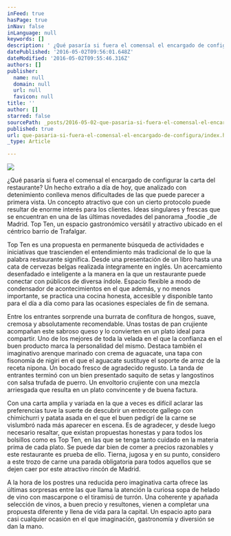 ```yaml
---
inFeed: true
hasPage: true
inNav: false
inLanguage: null
keywords: []
description: ' ¿Qué pasaría si fuera el comensal el encargado de configurar la carta del restaurante? Un hecho extraño a día de hoy, que analizado con detenimiento conlleva menos dificultades de las que puede parecer a primera vista. Un concepto atractivo que con un cierto protocolo puede resultar de enorme interés para los clientes. Ideas singulares y frescas que se encuentran en una de las últimas novedades del panorama foodie de Madrid. Top Ten, un espacio gastronómico versátil y atractivo ubicado en el céntrico barrio de Trafalgar.'
datePublished: '2016-05-02T09:56:01.648Z'
dateModified: '2016-05-02T09:55:46.316Z'
authors: []
publisher:
  name: null
  domain: null
  url: null
  favicon: null
title: ''
author: []
starred: false
sourcePath: _posts/2016-05-02-que-pasaria-si-fuera-el-comensal-el-encargado-de-configura.md
published: true
url: que-pasaria-si-fuera-el-comensal-el-encargado-de-configura/index.html
_type: Article

---
```

![](https://the-grid-user-content.s3-us-west-2.amazonaws.com/6f5101f3-5e9e-4627-b90e-8868ab670f82.jpg)

¿Qué pasaría si fuera el comensal el encargado de configurar la carta del restaurante? Un hecho extraño a día de hoy, que analizado con detenimiento conlleva menos dificultades de las que puede parecer a primera vista. Un concepto atractivo que con un cierto protocolo puede resultar de enorme interés para los clientes. Ideas singulares y frescas que se encuentran en una de las últimas novedades del panorama _foodie _de Madrid. Top Ten, un espacio gastronómico versátil y atractivo ubicado en el céntrico barrio de Trafalgar.

Top Ten es una propuesta en permanente búsqueda de actividades e iniciativas que trascienden el entendimiento más tradicional de lo que la palabra restaurante significa. Desde una presentación de un libro hasta una cata de cervezas belgas realizada íntegramente en inglés. Un acercamiento desenfadado e inteligente a la manera en la que un restaurante puede conectar con públicos de diversa índole. Espacio flexible a modo de condensador de acontecimientos en el que además, y no menos importante, se practica una cocina honesta, accesible y disponible tanto para el día a día como para las ocasiones especiales de fin de semana.

Entre los entrantes sorprende una burrata de confitura de hongos, suave, cremosa y absolutamente recomendable. Unas tostas de pan crujiente acompañan este sabroso queso y lo convierten en un plato ideal para compartir. Uno de los mejores de toda la velada en el que la confianza en el buen producto marca la personalidad del mismo. Destaca también el imaginativo arenque marinado con crema de aguacate, una tapa con fisonomía de nigiri en el que el aguacate sustituye el soporte de arroz de la receta nipona. Un bocado fresco de agradecido regusto. La tanda de entrantes terminó con un bien presentado saquito de setas y langostinos con salsa trufada de puerro. Un envoltorio crujiente con una mezcla arriesgada que resulta en un plato convincente y de buena factura.

Con una carta amplia y variada en la que a veces es difícil aclarar las preferencias tuve la suerte de descubrir un entrecote gallego con chimichurri y patata asada en el que el buen pedigrí de la carne se vislumbró nada más aparecer en escena. Es de agradecer, y desde luego necesario resaltar, que existan propuestas honestas y para todos los bolsillos como es Top Ten, en las que se tenga tanto cuidado en la materia prima de cada plato. Se puede dar bien de comer a precios razonables y este restaurante es prueba de ello. Tierna, jugosa y en su punto, considero a este trozo de carne una parada obligatoria para todos aquellos que se dejen caer por este atractivo rincón de Madrid.

A la hora de los postres una reducida pero imaginativa carta ofrece las últimas sorpresas entre las que llama la atención la curiosa sopa de helado de vino con mascarpone o el tiramisú de turrón. Una coherente y apañada selección de vinos, a buen precio y resultones, vienen a completar una propuesta diferente y llena de vida para la capital. Un espacio apto para casi cualquier ocasión en el que imaginación, gastronomía y diversión se dan la mano.